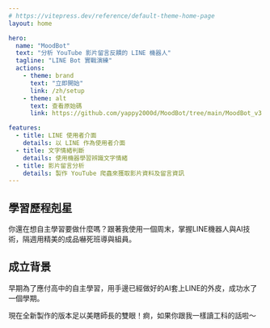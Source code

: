 ```yaml
---
# https://vitepress.dev/reference/default-theme-home-page
layout: home

hero:
  name: "MoodBot"
  text: "分析 YouTube 影片留言反饋的 LINE 機器人"
  tagline: "LINE Bot 實戰演練"
  actions:
    - theme: brand
      text: "立即開始"
      link: /zh/setup
    - theme: alt
      text: 查看原始碼
      link: https://github.com/yappy2000d/MoodBot/tree/main/MoodBot_v3

features:
  - title: LINE 使用者介面
    details: 以 LINE 作為使用者介面
  - title: 文字情緒判斷
    details: 使用機器學習辨識文字情緒
  - title: 影片留言分析
    details: 製作 YouTube 爬蟲來獲取影片資料及留言資訊
---
```


## 學習歷程剋星
你還在想自主學習要做什麼嗎？跟著我使用一個周末，掌握LINE機器人與AI技術，隔週用精美的成品嚇死班導與組員。

## 成立背景
早期為了應付高中的自主學習，用手邊已經做好的AI套上LINE的外皮，成功水了一個學期。

現在全新製作的版本足以美瞎師長的雙眼！痾，如果你跟我一樣讀工科的話啦～
